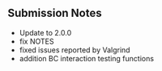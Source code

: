 ## Submission Notes

* Update to 2.0.0 
* fix NOTES 
* fixed issues reported by Valgrind
* addition BC interaction testing functions


